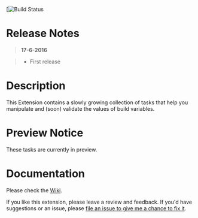 [![Build Status](https://jessehouwing.visualstudio.com/_apis/public/build/definitions/a88536a2-a889-45a3-a955-ddf1af8aeba1/35/badge)

# Release Notes
> **17-6-2016**

> - First release


# Description

This Extension contains a slowly growing collection of tasks that help you manipulate and (soon) validate the values of build variables.

# Preview Notice

These tasks are currently in preview.

# Documentation

Please check the [Wiki](https://github.com/jessehouwing/vsts-msbuild-helper-task/wiki).

If you like this extension, please leave a review and feedback. If you'd have suggestions or an issue, please [file an issue to give me a chance to fix it](https://github.com/jessehouwing/vsts-msbuild-helper-task/issues).
